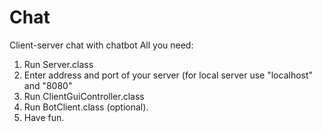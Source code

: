# Chat
Client-server chat with chatbot
All you need:
1. Run Server.class
2. Enter address and port of your server (for local server use "localhost" and "8080"
3. Run ClientGuiController.class
4. Run BotClient.class (optional).
5. Have fun.
